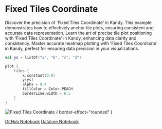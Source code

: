 # Fixed Tiles Coordinate

<web-summary>
Discover the precision of 'Fixed Tiles Coordinate' in Kandy.
This example demonstrates how to effectively anchor tile plots, ensuring consistent and accurate data representation.
</web-summary>

<card-summary>
Learn the art of precise tile plot positioning with 'Fixed Tiles Coordinate' in Kandy, enhancing data clarity and consistency.
</card-summary>

<link-summary>
Master accurate heatmap plotting with 'Fixed Tiles Coordinate' in Kandy, perfect for ensuring data precision in your visualizations.
</link-summary>


<!---IMPORT org.jetbrains.kotlinx.kandy.letsplot.samples.Tiles-->

<!---FUN fixed_tile-->

```kotlin
val ys = listOf("a", "b", "c", "d")

plot {
    tiles {
        x.constant(0.0)
        y(ys)
        alpha = 0.4
        fillColor = Color.PEACH
        borderLine.width = 0.5
    }
}
```

<!---END-->

![Fixed Tiles Coordinate](fixed_tile.png) { border-effect="rounded" }

<seealso style="cards">
       <category ref="example-ktnb">
           <a href="https://github.com/Kotlin/kandy/blob/main/examples/notebooks/lets-plot/samples/tiles/fixed_tile.ipynb" summary="View the notebook on our GitHub repository">GitHub Notebook</a>
           <a href="https://datalore.jetbrains.com/report/static/KQKedA4jDrKu63O53gEN0z/NFGYJFW8oMlsu5aROAxRGq" summary="Experiment with this example on Datalore">Datalore Notebook</a>
       </category>
</seealso>
